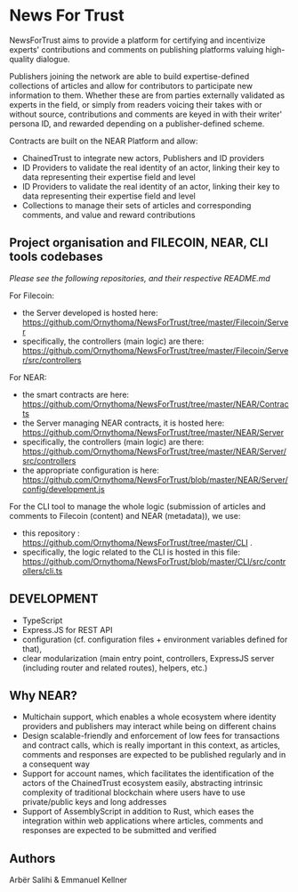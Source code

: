 
# News For Trust


NewsForTrust aims to provide a platform for certifying and incentivize experts' contributions and comments on publishing platforms valuing high-quality dialogue.

Publishers joining the network are able to build expertise-defined collections of articles and allow for contributors to participate new information to them.
Whether these are from parties externally validated as experts in the field, or simply from readers voicing their takes with or without source, contributions and comments are keyed in with their writer' persona ID, and rewarded depending on a publisher-defined scheme.


Contracts are built on the NEAR Platform and allow:
- ChainedTrust to integrate new actors, Publishers and ID providers
- ID Providers to validate the real identity of an actor, linking their key to data representing their expertise field and level
- ID Providers to validate the real identity of an actor, linking their key to data representing their expertise field and level
- Collections to manage their sets of articles and corresponding comments, and value and reward contributions

## Project organisation and FILECOIN, NEAR, CLI tools codebases

_Please see the following repositories, and their respective README.md_

For Filecoin:
- the Server developed is hosted here: https://github.com/Ornythoma/NewsForTrust/tree/master/Filecoin/Server
- specifically, the controllers (main logic) are there: https://github.com/Ornythoma/NewsForTrust/tree/master/Filecoin/Server/src/controllers 

For NEAR:
- the smart contracts are here: https://github.com/Ornythoma/NewsForTrust/tree/master/NEAR/Contracts 
- the Server managing NEAR contracts, it is hosted here: https://github.com/Ornythoma/NewsForTrust/tree/master/NEAR/Server 
- specifically, the controllers (main logic) are there: https://github.com/Ornythoma/NewsForTrust/tree/master/NEAR/Server/src/controllers 
- the appropriate configuration is here: https://github.com/Ornythoma/NewsForTrust/blob/master/NEAR/Server/config/development.js 

For the CLI tool to manage the whole logic (submission of articles and comments to Filecoin (content) and NEAR (metadata)), we use:
- this repository : https://github.com/Ornythoma/NewsForTrust/tree/master/CLI .
- specifically, the logic related to the CLI is hosted in this file: https://github.com/Ornythoma/NewsForTrust/blob/master/CLI/src/controllers/cli.ts

## DEVELOPMENT 
- TypeScript
- Express.JS for REST API
- configuration (cf. configuration files + environment variables defined for that), 
- clear modularization (main entry point, controllers, ExpressJS server (including router and related routes), helpers, etc.)


## Why NEAR?

- Multichain support, which enables a whole ecosystem where identity providers and publishers may interact while being on different chains
- Design scalable-friendly and enforcement of low fees for transactions and contract calls, which is really important in this context, as articles, comments and responses are expected to be published regularly and in a consequent way
- Support for account names, which facilitates the identification of the actors of the ChainedTrust ecosystem easily, abstracting intrinsic complexity of traditional blockchain where users have to use private/public keys and long addresses
- Support of AssemblyScript in addition to Rust, which eases the integration within web applications where articles, comments and responses are expected to be submitted and verified

  
## Authors

Arbër Salihi & Emmanuel Kellner
